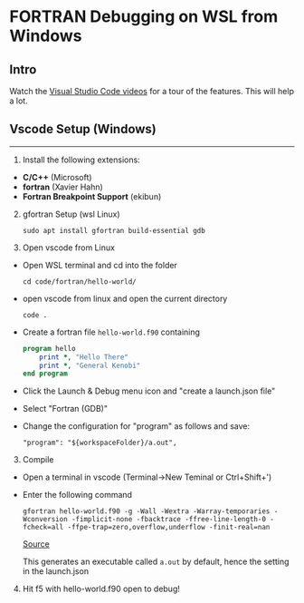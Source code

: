 # FORTRAN Debugging on WSL from Windows

## **Intro**
Watch the [Visual Studio Code videos](https://code.visualstudio.com/docs/getstarted/introvideos) for a tour of the features. This will help a lot.


## **Vscode Setup (Windows)**
---
1. Install the following extensions:
- **C/C++** (Microsoft)
- **fortran** (Xavier Hahn) 
- **Fortran Breakpoint Support** (ekibun)

2. gfortran Setup (wsl Linux)

    ```
    sudo apt install gfortran build-essential gdb
    ```

3. Open vscode from Linux

- Open  WSL terminal and cd into the folder
    ```
    cd code/fortran/hello-world/
    ```

- open vscode from linux and open the current directory
    ```
    code .
    ```

- Create a fortran file `hello-world.f90` containing
    ```fortran
    program hello
        print *, "Hello There"
        print *, "General Kenobi"
    end program
    ```

- Click the Launch & Debug menu icon and "create a launch.json file"

- Select "Fortran (GDB)"

- Change the configuration for "program" as follows and save:
    ```
    "program": "${workspaceFolder}/a.out",
    ```

3. Compile 

- Open a terminal in vscode (Terminal->New Teminal or Ctrl+Shift+')
- Enter the following command

    ```
    gfortran hello-world.f90 -g -Wall -Wextra -Warray-temporaries -Wconversion -fimplicit-none -fbacktrace -ffree-line-length-0 -fcheck=all -ffpe-trap=zero,overflow,underflow -finit-real=nan
    ```
    [Source](http://fortranwiki.org/fortran/show/Debugging+tools)

    This generates an executable called `a.out` by default, hence the setting in the launch.json

4. Hit f5 with hello-world.f90 open to debug!

